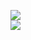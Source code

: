 [![](https://img.shields.io/badge/Made%20With-Github%20Spray-lightgrey.svg?style=for-the-badge&logo=github)](https://github.com/Annihil/github-spray#15321)  
[![](https://i.imgur.com/2DrTn0Z.gif)](https://github.com/Annihil/github-spray)